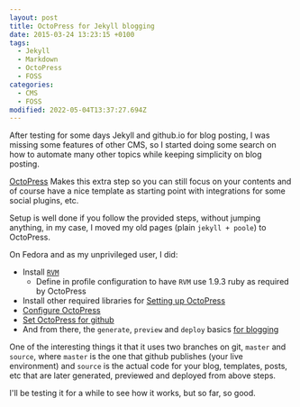 ```yaml
---
layout: post
title: OctoPress for Jekyll blogging
date: 2015-03-24 13:23:15 +0100
tags:
  - Jekyll
  - Markdown
  - OctoPress
  - FOSS
categories:
  - CMS
  - FOSS
modified: 2022-05-04T13:37:27.694Z
---
```


After testing for some days Jekyll and github.io for blog posting, I was missing some features of other CMS, so I started doing some search on how to automate many other topics while keeping simplicity on blog posting.

[OctoPress](http://octopress.org) Makes this extra step so you can still focus on your contents and of course have a nice template as starting point with integrations for some social plugins, etc.

Setup is well done if you follow the provided steps, without jumping anything, in my case, I moved my old pages (plain `jekyll + poole`) to OctoPress.

On Fedora and as my unprivileged user, I did:

- Install [`RVM`](http://octopress.org/docs/setup/rvm/)
  - Define in profile configuration to have `RVM` use 1.9.3 ruby as required by OctoPress
- Install other required libraries for [Setting up OctoPress](http://octopress.org/docs/setup/)
- [Configure OctoPress](http://octopress.org/docs/configuring/)
- [Set OctoPress for github](http://octopress.org/docs/deploying/github/)
- And from there, the `generate`, `preview` and `deploy` basics [for blogging](http://octopress.org/docs/blogging/)

One of the interesting things it that it uses two branches on git, `master` and `source`, where `master` is the one that github publishes (your live environment) and `source` is the actual code for your blog, templates, posts, etc that are later generated, previewed and deployed from above steps.

I'll be testing it for a while to see how it works, but so far, so good.
